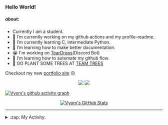### Hello World!

##### about:
- Currently I am a student.
- 🔭 I’m currently working on my github actions and my profile-readme. 
- 🌱 I’m currently learning C, intermediate Python.
- 🌱 I’m learning how to make better documentation.
- 😭 I'm working on [TearDrops](https://github.com/Vyvy-vi/TearDrops)(Discord Bot)
- 🌱 I’m learning how to automate my github flow.
- 🌱 GO PLANT SOME TREES AT [TEAM TREES](https://teamtrees.org/)

Checkout my new [portfolio site](https://vyvy-vi.github.io/portfolio) 🙃

<p align="center">
  <a href="https://twitter.com/Vyvy_viM"><img target="_blank" src="https://img.shields.io/badge/twitter%20@Vyvy_viM-0D95E8?style=for-the-badge&logo=twitter&logoColor=white"/></a> 
  <a href="https://vyvy-vi.github.io/portfolio"><img target="_blank" src="https://img.shields.io/badge/-I%27m_craving_for_open_source-green?style=for-the-badge&logo=github&logoColor=black"/></a> 
</p>

[![Vyom's github activity graph](https://activity-graph.herokuapp.com/graph?username=Vyvy-vi)](https://github.com/ashutosh00710/github-readme-activity-graph)

<p align="center">
<a href="https://github.com/Vyvy-vi/Vyvy-vi">
  <img src="https://profile-readme-git-master.vyvy-vi.vercel.app/api?username=Vyvy-vi&show_icons=true&line_height=27&count_private=true&title_color=ffffff&text_color=c9cacc&icon_color=2bbc8a&bg_color=1d1f21" alt="Vyom's GitHub Stats" />
</a>
</p>


---
<details>
  <summary>:zap: My Activity:</summary>
  
<!--START_SECTION:waka-->
**I'm an Early 🐤** 

```text
🌞 Morning    35 commits     ██████████░░░░░░░░░░░░░░░   40.7% 
🌆 Daytime    12 commits     ███░░░░░░░░░░░░░░░░░░░░░░   13.95% 
🌃 Evening    17 commits     █████░░░░░░░░░░░░░░░░░░░░   19.77% 
🌙 Night      22 commits     ██████░░░░░░░░░░░░░░░░░░░   25.58%

```
📅 **I'm Most Productive on Monday** 

```text
Monday       16 commits     ████░░░░░░░░░░░░░░░░░░░░░   18.6% 
Tuesday      7 commits      ██░░░░░░░░░░░░░░░░░░░░░░░   8.14% 
Wednesday    13 commits     ███░░░░░░░░░░░░░░░░░░░░░░   15.12% 
Thursday     7 commits      ██░░░░░░░░░░░░░░░░░░░░░░░   8.14% 
Friday       15 commits     ████░░░░░░░░░░░░░░░░░░░░░   17.44% 
Saturday     16 commits     ████░░░░░░░░░░░░░░░░░░░░░   18.6% 
Sunday       12 commits     ███░░░░░░░░░░░░░░░░░░░░░░   13.95%

```


📊 **This Week I Spent My Time On** 

```text
🔥 Editors: 
Vim                      3 hrs 58 mins       ████████████░░░░░░░░░░░░░   50.55% 
VS Code                  3 hrs 53 mins       ████████████░░░░░░░░░░░░░   49.45%

🐱‍💻 Projects: 
thesaintsheritage.org    5 hrs 8 mins        ████████████████░░░░░░░░░   65.38% 
Unknown Project          1 hr 45 mins        █████░░░░░░░░░░░░░░░░░░░░   22.42% 
stargate                 31 mins             █░░░░░░░░░░░░░░░░░░░░░░░░   6.72% 
another-discord-bot      9 mins              ░░░░░░░░░░░░░░░░░░░░░░░░░   2.02% 
dev-quotes-api           7 mins              ░░░░░░░░░░░░░░░░░░░░░░░░░   1.59%

```


<!--END_SECTION:waka-->
</details>
